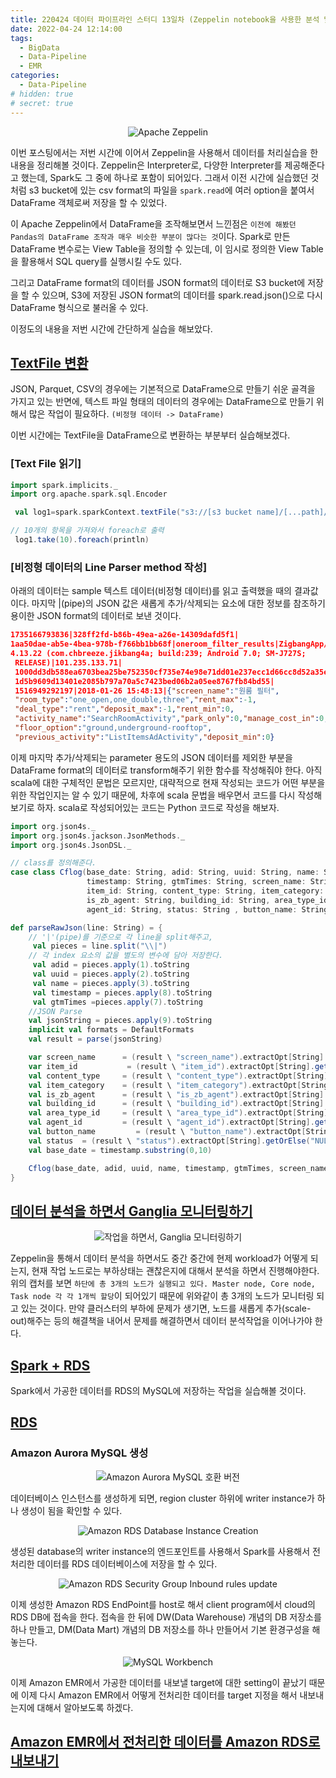 ```yaml
---
title: 220424 데이터 파이프라인 스터디 13일차 (Zeppelin notebook을 사용한 분석 및 Spark로 가공한 데이터를 Amazon RDS(MySQL)에 저장)
date: 2022-04-24 12:14:00
tags:
  - BigData
  - Data-Pipeline
  - EMR
categories:
  - Data-Pipeline
# hidden: true
# secret: true
---
```


<div align="center">
  <img src="/images/post_images/220423_apache_zeppelin.jpeg" alt="Apache Zeppelin">
</div>

이번 포스팅에서는 저번 시간에 이어서 Zeppelin을 사용해서 데이터를 처리실습을 한 내용을 정리해볼 것이다.
Zeppelin은 Interpreter로, 다양한 Interpreter를 제공해준다고 했는데, Spark도 그 중에 하나로 포함이 되어있다. 그래서 이전 시간에 실습했던 것처럼 s3 bucket에 있는 csv format의 파일을 `spark.read`에 여러 option을 붙여서 DataFrame 객체로써 저장을 할 수 있었다.

이 Apache Zeppelin에서 DataFrame을 조작해보면서 느낀점은 `이전에 해봤던 Pandas의 DataFrame 조작과 매우 비슷한 부분이 많다는 것`이다. Spark로 만든 DataFrame 변수로는 View Table을 정의할 수 있는데, 이 임시로 정의한 View Table을 활용해서 SQL query를 실행시킬 수도 있다.

그리고 DataFrame format의 데이터를 JSON format의 데이터로 S3 bucket에 저장을 할 수 있으며, S3에 저장된 JSON format의 데이터를 spark.read.json()으로 다시 DataFrame 형식으로 불러올 수 있다.

이정도의 내용을 저번 시간에 간단하게 실습을 해보았다.

<!-- more -->

## <ins><b>TextFile 변환</b></ins>

JSON, Parquet, CSV의 경우에는 기본적으로 DataFrame으로 만들기 쉬운 골격을 가지고 있는 반면에, 텍스트 파일 형태의 데이터의 경우에는 DataFrame으로 만들기 위해서 많은 작업이 필요하다. `(비정형 데이터 -> DataFrame)`

이번 시간에는 TextFile을 DataFrame으로 변환하는 부분부터 실습해보겠다.

### **[Text File 읽기]**

```scala
import spark.implicits._
import org.apache.spark.sql.Encoder

 val log1=spark.sparkContext.textFile("s3://[s3 bucket name]/[...path]/logs/*.gz")

// 10개의 항목을 가져와서 foreach로 출력
 log1.take(10).foreach(println)
```

### **[비정형 데이터의 Line Parser method 작성]**

아래의 데이터는 sample 텍스트 데이터(비정형 데이터)를 읽고 출력했을 때의 결과값이다.
마지막 |(pipe)의 JSON 값은 새롭게 추가/삭제되는 요소에 대한 정보를 참조하기 용이한 JSON format의 데이터로 보낸 것이다.

```json
1735166793836|328ff2fd-b86b-49ea-a26e-14309dafd5f1|
1aa50dae-ab5e-4bea-978b-f766bb1bb68f|oneroom_filter_results|ZigbangApp/
4.13.22 (com.chbreeze.jikbang4a; build:239; Android 7.0; SM-J727S;
 RELEASE)|101.235.133.71|
 1000dd3db588ea6703bea25be752350cf735e74e98e71dd01e237ecc1d66cc8d52a35ed
 1d5b9609d13401e2085b797a70a5c7423bed06b2a05ee8767fb84bd55|
 1516949292197|2018-01-26 15:48:13|{"screen_name":"원룸 필터",
 "room_type":"one_open,one_double,three","rent_max":-1,
 "deal_type":"rent","deposit_max":-1,"rent_min":0,
 "activity_name":"SearchRoomActivity","park_only":0,"manage_cost_in":0,
 "floor_option":"ground,underground-rooftop",
 "previous_activity":"ListItemsAdActivity","deposit_min":0}
```

이제 마지막 추가/삭제되는 parameter 용도의 JSON 데이터를 제외한 부분을 DataFrame format의 데이터로 transform해주기 위한 함수를 작성해줘야 한다. 아직 scala에 대한 구체적인 문법은 모르지만, 대략적으로 현재 작성되는 코드가 어떤 부분을 위한 작업인지는 알 수 있기 때문에, 차후에 scala 문법을 배우면서 코드를 다시 작성해보기로 하자.
scala로 작성되어있는 코드는 Python 코드로 작성을 해보자.

```scala
import org.json4s._
import org.json4s.jackson.JsonMethods._
import org.json4s.JsonDSL._

// class를 정의해준다.
case class Cflog(base_date: String, adid: String, uuid: String, name: String,
                 timestamp: String, gtmTimes: String, screen_name: String,
                 item_id: String, content_type: String, item_category: String,
                 is_zb_agent: String, building_id: String, area_type_id: String,
                 agent_id: String, status: String , button_name: String)

def parseRawJson(line: String) = {
    // '|'(pipe)를 기준으로 각 line을 split해주고,
     val pieces = line.split("\\|")
    // 각 index 요소의 값을 별도의 변수에 담아 저장한다.
     val adid = pieces.apply(1).toString
     val uuid = pieces.apply(2).toString
     val name = pieces.apply(3).toString
     val timestamp = pieces.apply(8).toString
     val gtmTimes =pieces.apply(7).toString
    //JSON Parse
    val jsonString = pieces.apply(9).toString
    implicit val formats = DefaultFormats
    val result = parse(jsonString)

    var screen_name      = (result \ "screen_name").extractOpt[String].getOrElse("NULL").replaceAll("nil", "NULL")
    var item_id           = (result \ "item_id").extractOpt[String].getOrElse("NULL").replaceAll("nil", "NULL")
    val	content_type     = (result \ "content_type").extractOpt[String].getOrElse("NULL").replaceAll("nil", "NULL")
    val	item_category    = (result \ "item_category").extractOpt[String].getOrElse("NULL").replaceAll("nil", "NULL")
    val	is_zb_agent      = (result \ "is_zb_agent").extractOpt[String].getOrElse("NULL").replaceAll("nil", "NULL")
    val	building_id      = (result \ "building_id").extractOpt[String].getOrElse("NULL").replaceAll("nil", "NULL")
    val	area_type_id     = (result \ "area_type_id").extractOpt[String].getOrElse("NULL").replaceAll("nil", "NULL")
    val	agent_id         = (result \ "agent_id").extractOpt[String].getOrElse("NULL").replaceAll("nil", "NULL")
    val	button_name         = (result \ "button_name").extractOpt[String].getOrElse("NULL").replaceAll("nil", "NULL")
    val status  = (result \ "status").extractOpt[String].getOrElse("NULL").replaceAll("nil", "NULL")
    val base_date = timestamp.substring(0,10)

    Cflog(base_date, adid, uuid, name, timestamp, gtmTimes, screen_name, item_id, content_type, item_category, is_zb_agent, building_id, area_type_id, agent_id, status , button_name)
}
```

## <ins><b>데이터 분석을 하면서 Ganglia 모니터링하기</b></ins>

<div align="center">
  <img src="/images/post_images/220424_gaglia_monitoring.png" alt="작업을 하면서, Ganglia 모니터링하기">
</div>

Zeppelin을 통해서 데이터 분석을 하면서도 중간 중간에 현제 workload가 어떻게 되는지, 현재 작업 노드로는 부하상태는 괜찮은지에 대해서 분석을 하면서 진행해야한다.
위의 캡처를 보면 `하단에 총 3개의 노드가 실행되고 있다. Master node, Core node, Task node 각 각 1개씩 할당`이 되어있기 때문에 위와같이 총 3개의 노드가 모니터링 되고 있는 것이다.
만약 클러스터의 부하에 문제가 생기면, 노드를 새롭게 추가(scale-out)해주는 등의 해결책을 내어서 문제를 해결하면서 데이터 분석작업을 이어나가야 한다.

## <ins><b>Spark + RDS</b></ins>

Spark에서 가공한 데이터를 RDS의 MySQL에 저장하는 작업을 실습해볼 것이다.

## <ins><b>RDS</b></ins>

### **Amazon Aurora MySQL 생성**

<div align="center">
  <img src="/images/post_images/220424_rds_db_creation.png" alt="Amazon Aurora MySQL 호환 버전">
</div>

데이터베이스 인스턴스를 생성하게 되면, region cluster 하위에 writer instance가 하나 생성이 됨을 확인할 수 있다.

<div align="center">
  <img src="/images/post_images/220424_amazon_rds_creation_result.png" alt="Amazon RDS Database Instance Creation">
</div>

생성된 database의 writer instance의 엔드포인트를 사용해서 Spark를 사용해서 전처리한 데이터를 RDS 데이터베이스에 저장을 할 수 있다.

<div align="center">
  <img src="/images/post_images/220424_port_settings.png" alt="Amazon RDS Security Group Inbound rules update">
</div>

이제 생성한 Amazon RDS EndPoint를 host로 해서 client program에서 cloud의 RDS DB에 접속을 한다.
접속을 한 뒤에 DW(Data Warehouse) 개념의 DB 저장소를 하나 만들고, DM(Data Mart) 개념의 DB 저장소를 하나 만들어서 기본 환경구성을 해놓는다.

<div align="center">
  <img src="/images/post_images/220424_mysql_workbench_client_db_setting.png" alt="MySQL Workbench">
</div>

이제 Amazon EMR에서 가공한 데이터를 내보낼 target에 대한 setting이 끝났기 때문에 이제 다시 Amazon EMR에서 어떻게 전처리한 데이터를 target 지정을 해서 내보내는지에 대해서 알아보도록 하겠다.

## <ins><b>Amazon EMR에서 전처리한 데이터를 Amazon RDS로 내보내기</b></ins>
